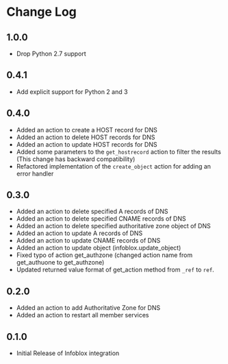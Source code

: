 # Change Log

## 1.0.0

* Drop Python 2.7 support

## 0.4.1

- Add explicit support for Python 2 and 3

## 0.4.0

- Added an action to create a HOST record for DNS
- Added an action to delete HOST records for DNS
- Added an action to update HOST records for DNS
- Added some parameters to the `get_hostrecord` action to filter the results (This change has backward compatibility)
- Refactored implementation of the `create_object` action for adding an error handler

## 0.3.0

- Added an action to delete specified A records of DNS
- Added an action to delete specified CNAME records of DNS
- Added an action to delete specified authoritative zone object of DNS
- Added an action to update A records of DNS
- Added an action to update CNAME records of DNS
- Added an action to update object (infoblox.update_object)
- Fixed typo of action get_authzone (changed action name from get_authuone to get_authzone)
- Updated returned value format of get_action method from `_ref` to `ref`.

## 0.2.0

- Added an action to add Authoritative Zone for DNS
- Added an action to restart all member services

## 0.1.0

- Initial Release of Infoblox integration
